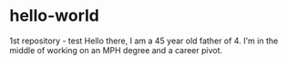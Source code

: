 # hello-world
1st repository - test
Hello there, I am a 45 year old father of 4.  I'm in the middle of working on an MPH degree and a career pivot.

